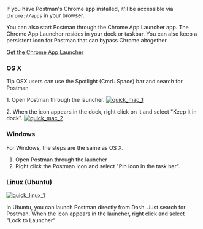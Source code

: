---
---
If you have Postman's Chrome app installed, it'll be accessible via `chrome://apps` in your browser.

You can also start Postman through the Chrome App Launcher app. The Chrome App Launcher resides in your dock or taskbar.
You can also keep a persistent icon for Postman that can bypass Chrome altogether.

[Get the Chrome App Launcher][0]

### OS X

Tip OSX users can use the Spotlight (Cmd+Space) bar and search for Postman

1\. Open Postman through the launcher.
[![quick_mac_1](http://blog.getpostman.com/wp-content/uploads/2014/01/quick_mac_1.png)][1]

2\. When the icon appears in the dock, right click on it and select "Keep it in dock".
[![quick_mac_2](http://blog.getpostman.com/wp-content/uploads/2014/01/quick_mac_2.png)][2]

### Windows

For Windows, the steps are the same as OS X.

1. Open Postman through the launcher
2. Right click the Postman icon and select "Pin icon in the task bar".

### Linux (Ubuntu)
[![quick_linux_1](http://blog.getpostman.com/wp-content/uploads/2014/01/quick_linux_1-1024x666.png)][3]

In Ubuntu, you can launch Postman directly from Dash. Just search for Postman. When the icon appears in the launcher, right click and select "Lock to Launcher"


[0]: https://chrome.google.com/webstore/launcher
[1]: http://blog.getpostman.com/wp-content/uploads/2014/01/quick_mac_1.png
[2]: http://blog.getpostman.com/wp-content/uploads/2014/01/quick_mac_2.png
[3]: http://blog.getpostman.com/wp-content/uploads/2014/01/quick_linux_1.png